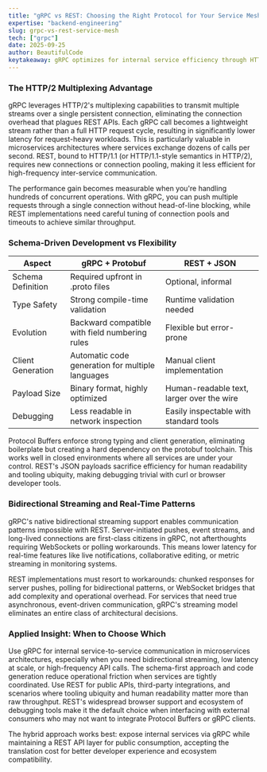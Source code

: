 ```yaml
---
title: "gRPC vs REST: Choosing the Right Protocol for Your Service Mesh"
expertise: "backend-engineering"
slug: grpc-vs-rest-service-mesh
tech: ["grpc"]
date: 2025-09-25
author: BeautifulCode
keytakeaway: gRPC optimizes for internal service efficiency through HTTP/2 multiplexing and bidirectional streaming, while REST prioritizes interoperability and debuggability for external APIs, making protocol selection a question of operational scope rather than pure performance.
---
```


### The HTTP/2 Multiplexing Advantage

gRPC leverages HTTP/2's multiplexing capabilities to transmit multiple streams over a single persistent connection, eliminating the connection overhead that plagues REST APIs. Each gRPC call becomes a lightweight stream rather than a full HTTP request cycle, resulting in significantly lower latency for request-heavy workloads. This is particularly valuable in microservices architectures where services exchange dozens of calls per second. REST, bound to HTTP/1.1 (or HTTP/1.1-style semantics in HTTP/2), requires new connections or connection pooling, making it less efficient for high-frequency inter-service communication.

The performance gain becomes measurable when you're handling hundreds of concurrent operations. With gRPC, you can push multiple requests through a single connection without head-of-line blocking, while REST implementations need careful tuning of connection pools and timeouts to achieve similar throughput.

### Schema-Driven Development vs Flexibility

| Aspect | gRPC + Protobuf | REST + JSON |
|--------|-----------------|-----------|
| Schema Definition | Required upfront in .proto files | Optional, informal |
| Type Safety | Strong compile-time validation | Runtime validation needed |
| Evolution | Backward compatible with field numbering rules | Flexible but error-prone |
| Client Generation | Automatic code generation for multiple languages | Manual client implementation |
| Payload Size | Binary format, highly optimized | Human-readable text, larger over the wire |
| Debugging | Less readable in network inspection | Easily inspectable with standard tools |

Protocol Buffers enforce strong typing and client generation, eliminating boilerplate but creating a hard dependency on the protobuf toolchain. This works well in closed environments where all services are under your control. REST's JSON payloads sacrifice efficiency for human readability and tooling ubiquity, making debugging trivial with curl or browser developer tools.

### Bidirectional Streaming and Real-Time Patterns

gRPC's native bidirectional streaming support enables communication patterns impossible with REST. Server-initiated pushes, event streams, and long-lived connections are first-class citizens in gRPC, not afterthoughts requiring WebSockets or polling workarounds. This means lower latency for real-time features like live notifications, collaborative editing, or metric streaming in monitoring systems.

REST implementations must resort to workarounds: chunked responses for server pushes, polling for bidirectional patterns, or WebSocket bridges that add complexity and operational overhead. For services that need true asynchronous, event-driven communication, gRPC's streaming model eliminates an entire class of architectural decisions.

### Applied Insight: When to Choose Which

Use gRPC for internal service-to-service communication in microservices architectures, especially when you need bidirectional streaming, low latency at scale, or high-frequency API calls. The schema-first approach and code generation reduce operational friction when services are tightly coordinated. Use REST for public APIs, third-party integrations, and scenarios where tooling ubiquity and human readability matter more than raw throughput. REST's widespread browser support and ecosystem of debugging tools make it the default choice when interfacing with external consumers who may not want to integrate Protocol Buffers or gRPC clients.

The hybrid approach works best: expose internal services via gRPC while maintaining a REST API layer for public consumption, accepting the translation cost for better developer experience and ecosystem compatibility.